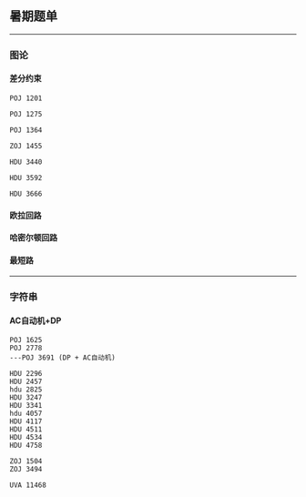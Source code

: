 ## 暑期题单

----------------------

### 图论

#### 差分约束

	POJ 1201  
	
	POJ 1275  
	
	POJ 1364 

	ZOJ 1455   
	
	HDU 3440  
	
	HDU 3592  
	
	HDU 3666  


#### 欧拉回路

#### 哈密尔顿回路

#### 最短路


----------------------

### 字符串

#### AC自动机+DP

	POJ 1625
	POJ 2778
	---POJ 3691 (DP + AC自动机)
	
	HDU 2296
	HDU 2457
	hdu 2825
	HDU 3247
	HDU 3341
	hdu 4057
	HDU 4117
	HDU 4511
	HDU 4534
	HDU 4758

	ZOJ 1504
	ZOJ 3494
	
	UVA 11468
	
	

